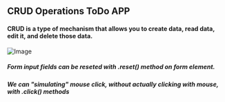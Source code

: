 ## CRUD Operations ToDo APP

#### CRUD is a type of mechanism that allows you to create data, read data, edit it, and delete those data.

![Image](https://dev-to-uploads.s3.amazonaws.com/uploads/articles/vlsw0253j7st1ictip03.png)

##### Form input fields can be reseted with .reset() method on form element.

##### We can "simulating" mouse click, without actually clicking with mouse, with .click() methods